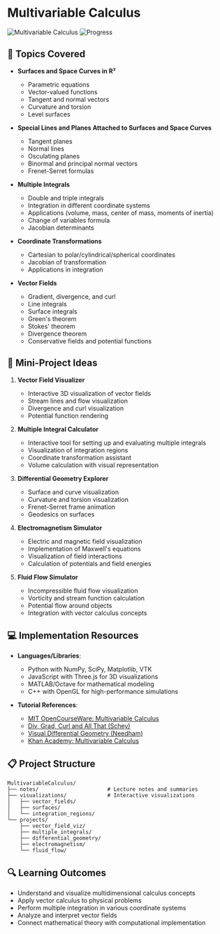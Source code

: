 # Multivariable Calculus

![Multivariable Calculus](https://img.shields.io/badge/Math-Multivariable_Calculus-brightgreen)
![Progress](https://img.shields.io/badge/Status-In_Progress-yellow)

## 📖 Topics Covered

- **Surfaces and Space Curves in R³**
  - Parametric equations
  - Vector-valued functions
  - Tangent and normal vectors
  - Curvature and torsion
  - Level surfaces

- **Special Lines and Planes Attached to Surfaces and Space Curves**
  - Tangent planes
  - Normal lines
  - Osculating planes
  - Binormal and principal normal vectors
  - Frenet-Serret formulas

- **Multiple Integrals**
  - Double and triple integrals
  - Integration in different coordinate systems
  - Applications (volume, mass, center of mass, moments of inertia)
  - Change of variables formula
  - Jacobian determinants

- **Coordinate Transformations**
  - Cartesian to polar/cylindrical/spherical coordinates
  - Jacobian of transformation
  - Applications in integration

- **Vector Fields**
  - Gradient, divergence, and curl
  - Line integrals
  - Surface integrals
  - Green's theorem
  - Stokes' theorem
  - Divergence theorem
  - Conservative fields and potential functions

## 🚀 Mini-Project Ideas

1. **Vector Field Visualizer**
   - Interactive 3D visualization of vector fields
   - Stream lines and flow visualization
   - Divergence and curl visualization
   - Potential function rendering

2. **Multiple Integral Calculator**
   - Interactive tool for setting up and evaluating multiple integrals
   - Visualization of integration regions
   - Coordinate transformation assistant
   - Volume calculation with visual representation

3. **Differential Geometry Explorer**
   - Surface and curve visualization
   - Curvature and torsion visualization
   - Frenet-Serret frame animation
   - Geodesics on surfaces

4. **Electromagnetism Simulator**
   - Electric and magnetic field visualization
   - Implementation of Maxwell's equations
   - Visualization of field interactions
   - Calculation of potentials and field energies

5. **Fluid Flow Simulator**
   - Incompressible fluid flow visualization
   - Vorticity and stream function calculation
   - Potential flow around objects
   - Integration with vector calculus concepts

## 💻 Implementation Resources

- **Languages/Libraries**:
  - Python with NumPy, SciPy, Matplotlib, VTK
  - JavaScript with Three.js for 3D visualizations
  - MATLAB/Octave for mathematical modeling
  - C++ with OpenGL for high-performance simulations

- **Tutorial References**:
  - [MIT OpenCourseWare: Multivariable Calculus](https://ocw.mit.edu/courses/mathematics/18-02-multivariable-calculus-fall-2007/)
  - [Div, Grad, Curl and All That (Schey)](https://www.amazon.com/Div-Grad-Curl-All-That/dp/0393925161)
  - [Visual Differential Geometry (Needham)](https://www.amazon.com/Visual-Differential-Geometry-Intuitive-Introduction/dp/0691203695)
  - [Khan Academy: Multivariable Calculus](https://www.khanacademy.org/math/multivariable-calculus)

## 📋 Project Structure

```
MultivariableCalculus/
├── notes/                      # Lecture notes and summaries
├── visualizations/             # Interactive visualizations
│   ├── vector_fields/
│   ├── surfaces/
│   └── integration_regions/
└── projects/
    ├── vector_field_viz/
    ├── multiple_integrals/
    ├── differential_geometry/
    ├── electromagnetism/
    └── fluid_flow/
```

## 🔍 Learning Outcomes

- Understand and visualize multidimensional calculus concepts
- Apply vector calculus to physical problems
- Perform multiple integration in various coordinate systems
- Analyze and interpret vector fields
- Connect mathematical theory with computational implementation